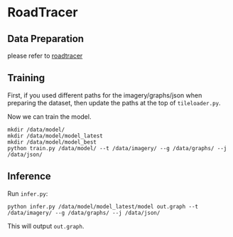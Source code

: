 RoadTracer
==========
Data Preparation
--------
please refer to [roadtracer](https://github.com/mitroadmaps/roadtracer)

Training
--------

First, if you used different paths for the imagery/graphs/json when preparing the dataset, then update the paths at the top of `tileloader.py`.

Now we can train the model.

	mkdir /data/model/
	mkdir /data/model/model_latest
	mkdir /data/model/model_best
	python train.py /data/model/ --t /data/imagery/ --g /data/graphs/ --j /data/json/


Inference
---------

Run `infer.py`:

	python infer.py /data/model/model_latest/model out.graph --t /data/imagery/ --g /data/graphs/ --j /data/json/

This will output `out.graph`.
